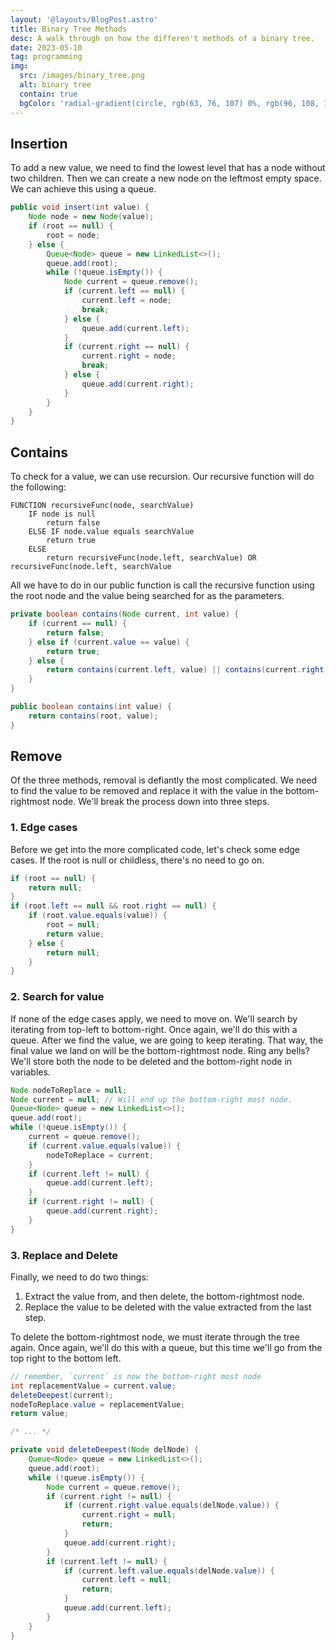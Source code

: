 ```yaml
---
layout: '@layouts/BlogPost.astro'
title: Binary Tree Methods
desc: A walk through on how the differen't methods of a binary tree.
date: 2023-05-10
tag: programming
img:
  src: /images/binary_tree.png
  alt: binary tree
  contain: true
  bgColor: 'radial-gradient(circle, rgb(63, 76, 107) 0%, rgb(96, 108, 136) 100%)'
---
```


## Insertion

To add a new value, we need to find the lowest level that has a node without two children. Then we can create a new node on the leftmost empty space. We can achieve this using a queue.

```java title="FileName.java"
public void insert(int value) {
	Node node = new Node(value);
	if (root == null) {
		root = node;
	} else {
		Queue<Node> queue = new LinkedList<>();
		queue.add(root);
		while (!queue.isEmpty()) {
			Node current = queue.remove();
			if (current.left == null) {
				current.left = node;
				break;
			} else {
				queue.add(current.left);
			}
			if (current.right == null) {
				current.right = node;
				break;
			} else {
				queue.add(current.right);
			}
		}
	}
}
```

## Contains

To check for a value, we can use recursion. Our recursive function will do the following:

```
FUNCTION recursiveFunc(node, searchValue)
	IF node is null
		return false
	ELSE IF node.value equals searchValue
		return true
	ELSE
		return recursiveFunc(node.left, searchValue) OR recursiveFunc(node.left, searchValue
```

All we have to do in our public function is call the recursive function using the root node and the value being searched for as the parameters.

```java
private boolean contains(Node current, int value) {
	if (current == null) {
		return false;
	} else if (current.value == value) {
		return true;
	} else {
		return contains(current.left, value) || contains(current.right, value);
	}
}

public boolean contains(int value) {
	return contains(root, value);
}
```

## Remove

Of the three methods, removal is defiantly the most complicated. We need to find the value to be removed and replace it with the value in the bottom-rightmost node. We'll break the process down into three steps.

### 1. Edge cases

Before we get into the more complicated code, let's check some edge cases. If the root is null or childless, there's no need to go on.

```java
if (root == null) {
	return null;
}
if (root.left == null && root.right == null) {
	if (root.value.equals(value)) {
		root = null;
		return value;
	} else {
		return null;
	}
}
```

### 2. Search for value

If none of the edge cases apply, we need to move on. We'll search by iterating from top-left to bottom-right. Once again, we'll do this with a queue. After we find the value, we are going to keep iterating. That way, the final value we land on will be the bottom-rightmost node. Ring any bells? We'll store both the node to be deleted and the bottom-right node in variables.

```java
Node nodeToReplace = null;
Node current = null; // Will end up the bottom-right most node.
Queue<Node> queue = new LinkedList<>();
queue.add(root);
while (!queue.isEmpty()) {
	current = queue.remove();
	if (current.value.equals(value)) {
		nodeToReplace = current;
	}
	if (current.left != null) {
		queue.add(current.left);
	}
	if (current.right != null) {
		queue.add(current.right);
	}
}
```

### 3. Replace and Delete

Finally, we need to do two things:

1. Extract the value from, and then delete, the bottom-rightmost node.
2. Replace the value to be deleted with the value extracted from the last step.

To delete the bottom-rightmost node, we must iterate through the tree again. Once again, we'll do this with a queue, but this time we'll go from the top right to the bottom left.

```java
// remember, `current` is now the bottom-right most node
int replacementValue = current.value;
deleteDeepest(current);
nodeToReplace.value = replacementValue;
return value;

/* ... */

private void deleteDeepest(Node delNode) {
	Queue<Node> queue = new LinkedList<>();
	queue.add(root);
	while (!queue.isEmpty()) {
		Node current = queue.remove();
		if (current.right != null) {
			if (current.right.value.equals(delNode.value)) {
				current.right = null;
				return;
			}
			queue.add(current.right);
		}
		if (current.left != null) {
			if (current.left.value.equals(delNode.value)) {
				current.left = null;
				return;
			}
			queue.add(current.left);
		}
	}
}
```
